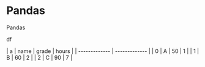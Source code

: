 # Pandas
 Pandas


df

| a | name | grade | hours | 
| ------------- | ------------- |
| 0  | A | 50 | 1 |
| 1  | B | 60 | 2 |
| 2  | C | 90 | 7 |
